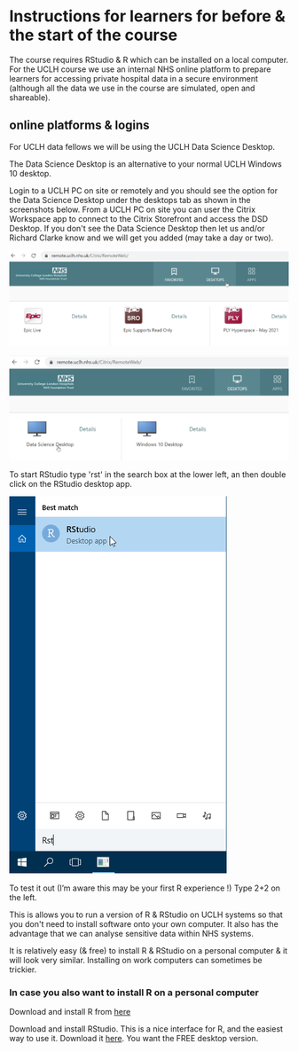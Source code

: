 # Instructions for learners for before & the start of the course 

The course requires RStudio & R which can be installed on a local computer. For the UCLH course we use an internal NHS online platform to prepare learners for accessing private hospital data in a secure environment (although all the data we use in the course are simulated, open and shareable). 

## online platforms & logins

For UCLH data fellows we will be using the UCLH Data Science Desktop.


The Data Science Desktop is an alternative to your normal UCLH Windows 10 desktop.

Login to a UCLH PC on site or remotely and you should see the option for the Data Science Desktop under the desktops tab as shown in the screenshots below. From a UCLH PC on site you can user the Citrix Workspace app to connect to the Citrix Storefront and access the DSD Desktop. If you don't see the Data Science Desktop then let us and/or Richard Clarke know and we will get you added (may take a day or two). 


![](../images/uclh-desktops.png)

![](../images/uclh-data-science-desktop.png)

To start RStudio type 'rst' in the search box at the lower left, an then double click on the RStudio desktop app.

![](../images/uclh-data-science-desktop-rstudio.png)



To test it out (I’m aware this may be your first R experience !) 
Type 2+2 on the left.


This is allows you to run a version of R & RStudio on UCLH systems so that you don't need to install software onto your own computer. It also has the advantage that we can analyse sensitive data within NHS systems.

It is relatively easy (& free) to install R & RStudio on a personal computer & it will look very similar. Installing on work computers can sometimes be trickier.


### In case you also want to install R on a personal computer 

Download and install R from [here](https://cran.rstudio.com/)

Download and install RStudio. This is a nice interface for R, and the easiest way to use it. Download it [here](https://www.rstudio.com/products/rstudio/download/). You want the FREE desktop version.



  
